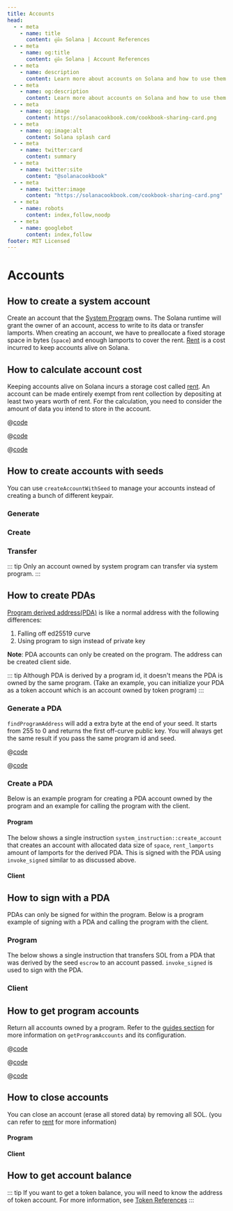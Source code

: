 ```yaml
---
title: Accounts
head:
  - - meta
    - name: title
      content: คู่มือ Solana | Account References
  - - meta
    - name: og:title
      content: คู่มือ Solana | Account References
  - - meta
    - name: description
      content: Learn more about accounts on Solana and how to use them in your programs.
  - - meta
    - name: og:description
      content: Learn more about accounts on Solana and how to use them in your programs.
  - - meta
    - name: og:image
      content: https://solanacookbook.com/cookbook-sharing-card.png
  - - meta
    - name: og:image:alt
      content: Solana splash card
  - - meta
    - name: twitter:card
      content: summary
  - - meta
    - name: twitter:site
      content: "@solanacookbook"
  - - meta
    - name: twitter:image
      content: "https://solanacookbook.com/cookbook-sharing-card.png"
  - - meta
    - name: robots
      content: index,follow,noodp
  - - meta
    - name: googlebot
      content: index,follow
footer: MIT Licensed
---
```


# Accounts

## How to create a system account

Create an account that the [System Program][1] owns. The Solana runtime will grant the owner of an account, access to
write to its data or transfer lamports. When creating an account, we have to preallocate a fixed storage space in bytes
(`space`) and enough lamports to cover the rent. [Rent][2] is a cost incurred to keep accounts alive on Solana.

<SolanaCodeGroup>
  <SolanaCodeGroupItem title="TS" active>

  <template v-slot:default>

@[code](@/code/accounts/create-system-account/create-system-account.en.ts)

  </template>

  <template v-slot:preview>

@[code](@/code/accounts/create-system-account/create-system-account.preview.en.ts)

  </template>

  </SolanaCodeGroupItem>
  <SolanaCodeGroupItem title="Rust">

  <template v-slot:default>

@[code](@/code/accounts/create-system-account/create-system-account.en.rs)

  </template>

  <template v-slot:preview>

@[code](@/code/accounts/create-system-account/create-system-account.preview.en.rs)

  </template>

  </SolanaCodeGroupItem>
</SolanaCodeGroup>

## How to calculate account cost

Keeping accounts alive on Solana incurs a storage cost called [rent][2]. An account can be made entirely exempt
from rent collection by depositing at least two years worth of rent. For the calculation, you need to consider
the amount of data you intend to store in the account.

<CodeGroup>
  <CodeGroupItem title="TS" active>

@[code](@/code/accounts/rent-exemption/rent-exemption.en.ts)

  </CodeGroupItem>

  <CodeGroupItem title="Rust">

@[code](@/code/accounts/rent-exemption/rent-exemption.en.rs)

  </CodeGroupItem>

  <CodeGroupItem title="CLI">

@[code](@/code/accounts/rent-exemption/rent-exemption.en.sh)

  </CodeGroupItem>
</CodeGroup>

## How to create accounts with seeds

You can use `createAccountWithSeed` to manage your accounts instead of creating a bunch of different keypair.

### Generate

<SolanaCodeGroup>
  <SolanaCodeGroupItem title="TS" active>

  <template v-slot:default>

@[code](@/code/accounts/create-account-with-seed/generate/main.en.ts)

  </template>

  <template v-slot:preview>

@[code](@/code/accounts/create-account-with-seed/generate/main.preview.en.ts)

  </template>

  </SolanaCodeGroupItem>

  <SolanaCodeGroupItem title="Rust">

  <template v-slot:default>

@[code](@/code/accounts/create-account-with-seed/generate/main.en.rs)

  </template>

  <template v-slot:preview>

@[code](@/code/accounts/create-account-with-seed/generate/main.preview.en.rs)

  </template>
  </SolanaCodeGroupItem>
</SolanaCodeGroup>

### Create

<SolanaCodeGroup>
  <SolanaCodeGroupItem title="TS" active>

  <template v-slot:default>

@[code](@/code/accounts/create-account-with-seed/creation/main.en.ts)

  </template>

  <template v-slot:preview>

@[code](@/code/accounts/create-account-with-seed/creation/main.preview.en.ts)

  </template>

  </SolanaCodeGroupItem>

  <SolanaCodeGroupItem title="Rust" active>

  <template v-slot:default>

@[code](@/code/accounts/create-account-with-seed/creation/main.en.rs)

  </template>

  <template v-slot:preview>

@[code](@/code/accounts/create-account-with-seed/creation/main.preview.en.rs)

  </template>

  </SolanaCodeGroupItem>
</SolanaCodeGroup>

### Transfer

<SolanaCodeGroup>
  <SolanaCodeGroupItem title="TS" active>

  <template v-slot:default>

@[code](@/code/accounts/create-account-with-seed/transfer/main.en.ts)

  </template>

  <template v-slot:preview>

@[code](@/code/accounts/create-account-with-seed/transfer/main.preview.en.ts)

  </template>

  </SolanaCodeGroupItem>
</SolanaCodeGroup>

::: tip
Only an account owned by system program can transfer via system program.
:::

## How to create PDAs

[Program derived address(PDA)][3] is like a normal address with the following differences:

1. Falling off ed25519 curve
2. Using program to sign instead of private key

**Note**: PDA accounts can only be created on the program. The address can be created client side.

::: tip
Although PDA is derived by a program id, it doesn't means the PDA is owned by the same program. (Take an example, you can initialize your PDA as a token account which is an account owned by token program)
:::

### Generate a PDA

`findProgramAddress` will add a extra byte at the end of your seed.
It starts from 255 to 0 and returns the first off-curve public key.
You will always get the same result if you pass the same program id
and seed.

<CodeGroup>
  <CodeGroupItem title="TS" active>

@[code](@/code/accounts/program-derived-address/derived-a-pda/find-program-address.en.ts)

  </CodeGroupItem>

  <CodeGroupItem title="Rust">

@[code](@/code/accounts/program-derived-address/derived-a-pda/find-program-address.en.rs)

  </CodeGroupItem>
</CodeGroup>

### Create a PDA

Below is an
example program for creating a PDA account owned by the program and an example for calling the program with the client.

#### Program

The below shows a single instruction `system_instruction::create_account` that creates an account with allocated data size of `space`, `rent_lamports` amount of lamports for the derived PDA. This is signed with the PDA using `invoke_signed` similar to as discussed above.

<SolanaCodeGroup>
  <SolanaCodeGroupItem title="rust" active>

  <template v-slot:default>

@[code](@/code/accounts/program-derived-address/create-a-pda/program/src/lib.rs)

  </template>

  <template v-slot:preview>

@[code](@/code/accounts/program-derived-address/create-a-pda/program/src/lib.preview.rs)

  </template>

  </SolanaCodeGroupItem>
</SolanaCodeGroup>

#### Client

<SolanaCodeGroup>
  <SolanaCodeGroupItem title="TS" active>

  <template v-slot:default>

@[code](@/code/accounts/program-derived-address/create-a-pda/client/main.en.ts)

  </template>

  <template v-slot:preview>

@[code](@/code/accounts/program-derived-address/create-a-pda/client/main.preview.en.ts)

  </template>

  </SolanaCodeGroupItem>
</SolanaCodeGroup>

## How to sign with a PDA

PDAs can only be signed for within the program. Below is a program
example of signing with a PDA and calling the program with the client.

### Program

The below shows a single instruction that transfers SOL from a PDA that
was derived by the seed `escrow` to an account passed. `invoke_signed` is
used to sign with the PDA.

<SolanaCodeGroup>
  <SolanaCodeGroupItem title="Rust" active>

  <template v-slot:default>

@[code](@/code/accounts/program-derived-address/sign-a-pda/program/src/lib.rs)

  </template>

  <template v-slot:preview>

@[code](@/code/accounts/program-derived-address/sign-a-pda/program/src/lib.preview.rs)

  </template>

  </SolanaCodeGroupItem>
</SolanaCodeGroup>

### Client

<SolanaCodeGroup>
  <SolanaCodeGroupItem title="TS" active>

  <template v-slot:default>

@[code](@/code/accounts/program-derived-address/sign-a-pda/client/main.en.ts)

  </template>

  <template v-slot:preview>

@[code](@/code/accounts/program-derived-address/sign-a-pda/client/main.preview.en.ts)

  </template>

  </SolanaCodeGroupItem>
</SolanaCodeGroup>

## How to get program accounts

Return all accounts owned by a program. Refer to the [guides section](../guides/get-program-accounts.md) for more information on `getProgramAccounts` and its configuration.

<CodeGroup>
  <CodeGroupItem title="TS" active>

@[code](@/code/get-program-accounts/basic/basic.en.ts)

  </CodeGroupItem>

  <CodeGroupItem title="Rust">

@[code](@/code/get-program-accounts/basic/basic.en.rs)

  </CodeGroupItem>
  <CodeGroupItem title="CLI">

@[code](@/code/get-program-accounts/basic/basic.en.sh)

  </CodeGroupItem>
</CodeGroup>

## How to close accounts

You can close an account (erase all stored data) by removing all SOL. (you can refer to [rent][2] for more information)

#### Program


<SolanaCodeGroup>
  <SolanaCodeGroupItem title="rust" active>

  <template v-slot:default>

@[code](@/code/accounts/close-account/program/src/lib.rs)

  </template>

  <template v-slot:preview>

@[code](@/code/accounts/close-account/program/src/lib.preview.rs)

  </template>

  </SolanaCodeGroupItem>
</SolanaCodeGroup>

#### Client

<SolanaCodeGroup>
  <SolanaCodeGroupItem title="TS" active>

  <template v-slot:default>

@[code](@/code/accounts/close-account/client/main.en.ts)

  </template>

  <template v-slot:preview>

@[code](@/code/accounts/close-account/client/main.preview.en.ts)

  </template>

  </SolanaCodeGroupItem>
</SolanaCodeGroup>

## How to get account balance

<SolanaCodeGroup>
  <SolanaCodeGroupItem title="TS" active>

  <template v-slot:default>

@[code](@/code/accounts/get-balance/main.en.ts)

  </template>

  <template v-slot:preview>

@[code](@/code/accounts/get-balance/main.preview.en.ts)

  </template>

  </SolanaCodeGroupItem>
  <SolanaCodeGroupItem title="Rust">

  <template v-slot:default>

@[code](@/code/accounts/get-balance/main.en.rs)

  </template>

  <template v-slot:preview>

@[code](@/code/accounts/get-balance/main.preview.en.rs)

  </template>
  
  </SolanaCodeGroupItem>

  <SolanaCodeGroupItem title="Python">

  <template v-slot:default>

@[code](@/code/accounts/get-balance/main.en.py)

  </template>

  <template v-slot:preview>

@[code](@/code/accounts/get-balance/main.preview.en.py)

  </template>

  </SolanaCodeGroupItem>
</SolanaCodeGroup>

::: tip
If you want to get a token balance, you will need to know the address of token account. For more information, see [Token References](token.md)
:::

[1]: https://docs.solana.com/developing/clients/javascript-reference#systemprogram
[2]: https://docs.solana.com/developing/programming-model/accounts#rent
[3]: https://docs.solana.com/developing/programming-model/calling-between-programs#program-derived-addresses
